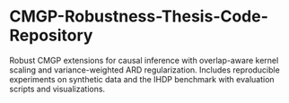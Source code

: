 # CMGP-Robustness-Thesis-Code-Repository
Robust CMGP extensions for causal inference with overlap-aware kernel scaling and variance-weighted ARD regularization. Includes reproducible experiments on synthetic data and the IHDP benchmark with evaluation scripts and visualizations.
